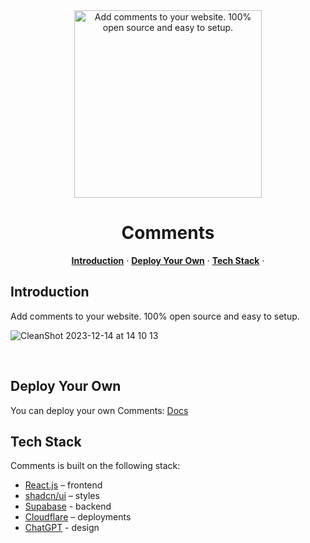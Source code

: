 <div align="center">

<a href="https://comment.daviddong.me">
  <img alt=" Add comments to your website. 100% open source and easy to setup." width="300" height="300" src="https://github.com/DongHY1/comments/assets/73568310/0712dc1a-88f7-4a24-a22e-aeb687392211">
<a/>
  
</div>
<h1 align="center">
  Comments
</h1>
  <p align="center">
  <a href="#introduction"><strong>Introduction</strong></a> ·
  <a href="#deploy-your-own"><strong>Deploy Your Own</strong></a> ·
  <a href="#tech-stack"><strong>Tech Stack</strong></a> ·
</p>
</a>

## Introduction

Add comments to your website. 100% open source and easy to setup.

![CleanShot 2023-12-14 at 14 10 13](https://github.com/DongHY1/comments/assets/73568310/89f2898b-fcb3-422e-a5e1-9bb8cd2b1ce7)


<br />


## Deploy Your Own

You can deploy your own Comments:
[Docs](https://comment.daviddong.me)
<br />

## Tech Stack

Comments is built on the following stack:

- [React.js](https://react.dev/) – frontend
- [shadcn/ui](https://ui.shadcn.com/) – styles
- [Supabase](https://supabase.com/) - backend
- [Cloudflare](https://cloudflare.com/) – deployments
- [ChatGPT](https://chat.openai.com/) - design

